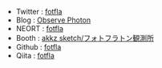 - Twitter : [fotfla](https://twitter.com/fotfla)
- Blog : [Observe Photon](https://fotfla.hatenablog.com/)
- NEORT :  [fotfla](https://neort.io/8j2dII3Kn8X5rfgfOpQlMrQ84432)
- Booth : [akkz sketch/フォトフラトン観測所](https://akikaze3ks.booth.pm/)
- Github : [fotfla](https://github.com/fotfla)
- Qiita : [fotfla](https://qiita.com/fotfla)
